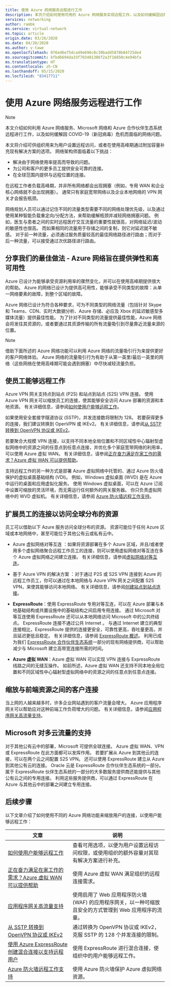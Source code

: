 ```yaml
---
title: 使用 Azure 网络服务远程进行工作
description: 本页介绍如何使用可用的 Azure 网络服务实现远程工作，以及如何缓解因远程工作者增多而出现的流量问题。
services: networking
author: rambk
ms.service: virtual-network
ms.topic: article
origin.date: 03/26/2020
ms.date: 04/20/2020
ms.author: v-tawe
ms.openlocfilehash: 076ed6e75dca49e696c8c30badd5878b84725de4
ms.sourcegitcommit: bfbd6694da33f703481386f2a3f16850c4e94bfa
ms.translationtype: HT
ms.contentlocale: zh-CN
ms.lasthandoff: 05/15/2020
ms.locfileid: "83417711"
---
```

# <a name="working-remotely-using-azure-networking-services"></a>使用 Azure 网络服务远程进行工作

>[!NOTE]
> 本文介绍如何利用 Azure 网络服务、Microsoft 网络和 Azure 合作伙伴生态系统远程进行工作，以及如何缓解因 COVID-19（新冠病毒）危机而面临的网络问题。

本文将介绍可供组织用来为用户设置远程访问，或者在使用高峰期通过附加容量补充现有解决方案的选项。 网络架构师面临着以下挑战：

- 解决由于网络使用率提高而导致的问题。
- 为公司和客户的更多员工提供安全可靠的连接。
- 在全球范围内提供与远程位置的连接。

在远程工作者负载高峰期，并非所有网络都会出现拥塞（例如，专用 WAN 和企业核心网络就不会出现拥塞）。 通常只有家庭宽带网络以及企业本地网络的 VPN 网关才会报告瓶颈。

网络规划人员可以通过记住不同的流量类型需要不同的网络处理优先级，以及通过使用某种智能负载重定向/分配方法，来帮助缓解瓶颈并减轻网络拥塞问题。 例如，医生与患者之间的实时远程医疗交互流量的重要性就很高，对网络延迟/波动的敏感性也很高。 而如果相同的流量用于存储之间的复制，则它对延迟就不敏感。 对于前一种流量，必须通过服务质量较高的最佳网络路径进行路由；而对于后一种流量，可以接受通过次优路径进行路由。



## <a name="sharing-our-best-practices---azure-network-is-designed-for-elasticity-and-high-availability"></a>分享我们的最佳做法 - Azure 网络旨在提供弹性和高可用性

Azure 已设计为能够承受资源利用率的骤然变化，并可以在使用高峰期提供很大的帮助。 Azure 的网络已设计为提供高可用性，能够承受不同类型的故障：从单一网络要素的故障，到整个区域的故障。

Azure 网络已设计为符合各种要求，可为不同类型的网络流量（包括针对 Skype 和 Teams、CDN、实时大数据分析、Azure 存储、必应及 Xbox 的延迟敏感型多媒体流量）提供最佳性能。 为了针对不同类型的流量提供最佳性能，Azure 网络会将发往其资源的，或者要通过其资源传输的所有流量吸引到尽量靠近流量来源的位置。

>[!NOTE] 
>借助下面所述的 Azure 网络功能可以利用 Azure 网络的流量吸引行为来提供更好的客户网络体验。 Azure 网络的流量吸引行为有助于从第一英里/最后一英里的网络（这些网络在使用高峰期可能会遇到拥塞）中尽快减轻流量负担。
>

## <a name="enable-employees-to-work-remotely"></a>使员工能够远程工作

Azure VPN 网关支持点到站点 (P2S) 和站点到站点 (S2S) VPN 连接。 使用 Azure VPN 网关可以缩放员工的连接，使其能够安全访问 Azure 部署的资源和本地资源。 有关详细信息，请参阅[如何使用户能够远程工作](../vpn-gateway/work-remotely-support.md)。 

如果使用安全套接字隧道协议 (SSTP)，并发连接数将限制为 128。 若要获得更多的连接，我们建议转换到 OpenVPN 或 IKEv2。 有关详细信息，请参阅[从 SSTP 转换到 OpenVPN 协议或 IKEv2](../vpn-gateway/ikev2-openvpn-from-sstp.md)。


若要聚合大规模 VPN 连接，以支持不同本地全局位置和不同区域性中心辐射型虚拟网络中的资源之间的任意点到任意点连接，并优化多个家庭宽带网络的利用率，可以使用 Azure 虚拟 WAN。 有关详细信息，请参阅[正在奋力满足在家工作的需求？Azure 虚拟 WAN 可以提供帮助](../virtual-wan/work-remotely-support.md)。

支持远程工作的另一种方式是部署 Azure 虚拟网络中托管的、通过 Azure 防火墙保护的虚拟桌面基础结构 (VDI)。 例如，Windows 虚拟桌面 (WVD) 是在 Azure 中运行的桌面和应用虚拟化服务。 使用 Windows 虚拟桌面，可以在 Azure 订阅中设置可缩放的灵活环境，而无需运行任何额外的网关服务器。 你只负责虚拟网络中的 WVD 虚拟机。 有关详细信息，请参阅 [Azure 防火墙远程工作支持](../firewall/remote-work-support.md)。 

<!-- Azure also has a rich set of eco system partners. Our partners Network Virtual Appliances on Azure can also help scale VPN connectivity. For more information, see [Network Virtual Appliance (NVA) considerations for remote work](../vpn-gateway/nva-work-remotely-support.md). -->

## <a name="extend-employees-connection-to-access-globally-distributed-resources"></a>扩展员工的连接以访问全球分布的资源

员工可以借助以下 Azure 服务访问全球分布的资源。 资源可能位于任何 Azure 区域或本地网络中，甚至可能位于其他公有云或私有云中。 

- Azure 虚拟网络对等互连  ：如果将资源部署在多个 Azure 区域，并且/或者使用多个虚拟网络聚合远程工作员工的连接，则可以使用虚拟网络对等互连在多个 Azure 虚拟网络之间建立连接。 有关详细信息，请参阅[虚拟网络对等互连][VNet-peer]。

- 基于 Azure VPN 的解决方案  ：对于通过 P2S 或 S2S VPN 连接到 Azure 的远程工作员工，你可以通过在本地网络与 Azure VPN 网关之间配置 S2S VPN，来使其能够访问本地网络。 有关详细信息，请参阅[创建站点到站点连接][S2S]。

- **ExpressRoute**：使用 ExpressRoute 专用对等互连，可以在 Azure 部署与本地基础结构或共置设施中的基础结构之间启用专用连接。 通过 Microsoft 对等互连使用 ExpressRoute 还可以从本地网络访问 Microsoft 中的公共终结点。 ExpressRoute 连接不通过公共 Internet 。 与通过 Internet 建立的典型连接相比，ExpressRoute 提供的连接更安全，可靠性更高，吞吐量更高，并且延迟更低且稳定。 有关详细信息，请参阅 [ExpressRoute 概述][ExR]。 利用已成为我们 [ExpressRoute 合作伙伴生态系统][ExR-eco]一部分的现有网络提供商，可以帮助减少与 Microsoft 建立高带宽连接所需的时间。 

- **Azure 虚拟 WAN**：Azure 虚拟 WAN 可以实现 VPN 连接与 ExpressRoute 线路之间的无缝互操作。 如前所述，Azure 虚拟 WAN 还支持不同本地全局位置和不同区域性中心辐射型虚拟网络中的资源之间的任意点到任意点连接。

## <a name="scale-customer-connectivity-to-frontend-resources"></a>缩放与前端资源之间的客户连接

当上网的人越来越多时，许多企业网站遇到的客户流量会增大。 Azure 应用程序网关可以帮助应对这种前端工作负荷增大的问题。 有关详细信息，请参阅[应用程序网关高流量支持](../application-gateway/high-traffic-support.md)。

## <a name="microsoft-support-for-multi-cloud-traffic"></a>Microsoft 对多云流量的支持

对于其他公有云中的部署，Microsoft 可提供全球连接。 Azure 虚拟 WAN、VPN 或 ExpressRoute 在此方面都可以发挥作用。 若要扩展从 Azure 到其他云的连接，可以在两个云之间配置 S2S VPN。 还可以使用 ExpressRoute 建立从 Azure 到其他公有云的连接。 Oracle 云是 ExpressRoute 合作伙伴生态系统的一部分。 属于 ExpressRoute 伙伴生态系统的一部分的大多数服务提供商还能提供与其他公有云之间的专用连接。 利用这些服务提供商，可以通过 ExpressRoute 在 Azure 与其他云中的部署之间建立专用连接。

## <a name="next-steps"></a>后续步骤

以下文章介绍了如何使用不同的 Azure 网络功能来缩放用户的连接，以使用户能够远程工作：

| **文章** | **说明** |
| --- | --- |
| [如何使用户能够远程工作](../vpn-gateway/work-remotely-support.md) | 查看可用选项，以便为用户设置远程访问权限，或使用组织的额外容量对其现有解决方案进行补充。|
| [正在奋力满足在家工作的需求？Azure 虚拟 WAN 可以提供帮助](../virtual-wan/work-remotely-support.md) | 使用 Azure 虚拟 WAN 满足组织的远程连接需求。|
| [应用程序网关高流量支持](../application-gateway/high-traffic-support.md) | 使用启用了 Web 应用程序防火墙 (WAF) 的应用程序网关，以一种可缩放且安全的方式管理到 Web 应用程序的流量。 |
| [从 SSTP 转换到 OpenVPN 协议或 IKEv2](https://docs.azure.cn/vpn-gateway/ikev2-openvpn-from-sstp) | 通过转换为 OpenVPN 协议或 IKEv2，克服 SSTP 的 128 个并发连接的限制。|
| [使用 Azure ExpressRoute 创建混合连接以支持远程用户](../expressroute/work-remotely-support.md) | 使用 ExpressRoute 进行混合连接，使组织中的用户能够远程工作。|
| [Azure 防火墙远程工作支持](../firewall/remote-work-support.md)|使用 Azure 防火墙保护 Azure 虚拟网络资源。 |

<!--Link References-->
[VNet-peer]: https://docs.azure.cn/virtual-network/virtual-network-peering-overview
[S2S]: https://docs.azure.cn/vpn-gateway/vpn-gateway-howto-site-to-site-resource-manager-portal
[ExR]: https://docs.azure.cn/expressroute/expressroute-introduction
[ExR-eco]: https://docs.azure.cn/expressroute/expressroute-locations

<!-- [ExR-D]: https://docs.azure.cn/expressroute/expressroute-erdirect-about
[Az-OCI]: https://docs.azure.cn/virtual-machines/workloads/oracle/configure-azure-oci-networking -->
